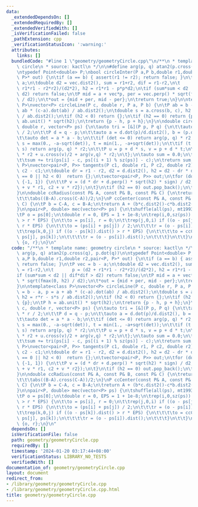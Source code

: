 ```yaml
---
data:
  _extendedDependsOn: []
  _extendedRequiredBy: []
  _extendedVerifiedWith: []
  _isVerificationFailed: false
  _pathExtension: cpp
  _verificationStatusIcon: ':warning:'
  attributes:
    links: []
  bundledCode: "#line 1 \"geometry/geometryCircle.cpp\"\n/**\n * template name: geometry\
    \ circle\n * source: kactl\n */\n\n#define arg(p, q) atan2(p.cross(q), p.dot(q))\n\
    \ntypedef Point<double> P;\nbool circleInter(P a,P b,double r1,double r2,pair<P,\
    \ P>* out) {\n\tif (a == b) { assert(r1 != r2); return false; }\n\tP vec = b -\
    \ a;\n\tdouble d2 = vec.dist2(), sum = r1+r2, dif = r1-r2,\n\t       p = (d2 +\
    \ r1*r1 - r2*r2)/(d2*2), h2 = r1*r1 - p*p*d2;\n\tif (sum*sum < d2 || dif*dif >\
    \ d2) return false;\n\tP mid = a + vec*p, per = vec.perp() * sqrt(fmax(0, h2)\
    \ / d2);\n\t*out = {mid + per, mid - per};\n\treturn true;\n}\n\ntemplate<class\
    \ P>\nvector<P> circleLine(P c, double r, P a, P b) {\n\tP ab = b - a, p = a +\
    \ ab * (c-a).dot(ab) / ab.dist2();\n\tdouble s = a.cross(b, c), h2 = r*r - s*s\
    \ / ab.dist2();\n\tif (h2 < 0) return {};\n\tif (h2 == 0) return {p};\n\tP h =\
    \ ab.unit() * sqrt(h2);\n\treturn {p - h, p + h};\n}\n\ndouble circlePoly(P c,\
    \ double r, vector<P> ps) {\n\tauto tri = [&](P p, P q) {\n\t\tauto r2 = r * r\
    \ / 2;\n\t\tP d = q - p;\n\t\tauto a = d.dot(p)/d.dist2(), b = (p.dist2()-r*r)/d.dist2();\n\
    \t\tauto det = a * a - b;\n\t\tif (det <= 0) return arg(p, q) * r2;\n\t\tauto\
    \ s = max(0., -a-sqrt(det)), t = min(1., -a+sqrt(det));\n\t\tif (t < 0 || 1 <=\
    \ s) return arg(p, q) * r2;\n\t\tP u = p + d * s, v = p + d * t;\n\t\treturn arg(p,u)\
    \ * r2 + u.cross(v)/2 + arg(v,q) * r2;\n\t};\n\tauto sum = 0.0;\n\trep(i,0,sz(ps))\n\
    \t\tsum += tri(ps[i] - c, ps[(i + 1) % sz(ps)] - c);\n\treturn sum;\n}\n\ntemplate<class\
    \ P>\nvector<pair<P, P>> tangents(P c1, double r1, P c2, double r2) {\n\tP d =\
    \ c2 - c1;\n\tdouble dr = r1 - r2, d2 = d.dist2(), h2 = d2 - dr * dr;\n\tif (d2\
    \ == 0 || h2 < 0)  return {};\n\tvector<pair<P, P>> out;\n\tfor (double sign :\
    \ {-1, 1}) {\n\t\tP v = (d * dr + d.perp() * sqrt(h2) * sign) / d2;\n\t\tout.push_back({c1\
    \ + v * r1, c2 + v * r2});\n\t}\n\tif (h2 == 0) out.pop_back();\n\treturn out;\n\
    }\n\ndouble ccRadius(const P& A, const P& B, const P& C) {\n\treturn (B-A).dist()*(C-B).dist()*(A-C).dist()/\n\
    \t\t\tabs((B-A).cross(C-A))/2;\n}\nP ccCenter(const P& A, const P& B, const P&\
    \ C) {\n\tP b = C-A, c = B-A;\n\treturn A + (b*c.dist2()-c*b.dist2()).perp()/b.cross(c)/2;\n\
    }\n\npair<P, double> mec(vector<P> ps) {\n\tshuffle(all(ps), mt19937(time(0)));\n\
    \tP o = ps[0];\n\tdouble r = 0, EPS = 1 + 1e-8;\n\trep(i,0,sz(ps)) if ((o - ps[i]).dist()\
    \ > r * EPS) {\n\t\to = ps[i], r = 0;\n\t\trep(j,0,i) if ((o - ps[j]).dist() >\
    \ r * EPS) {\n\t\t\to = (ps[i] + ps[j]) / 2;\n\t\t\tr = (o - ps[i]).dist();\n\t\
    \t\trep(k,0,j) if ((o - ps[k]).dist() > r * EPS) {\n\t\t\t\to = ccCenter(ps[i],\
    \ ps[j], ps[k]);\n\t\t\t\tr = (o - ps[i]).dist();\n\t\t\t}\n\t\t}\n\t}\n\treturn\
    \ {o, r};\n}\n"
  code: "/**\n * template name: geometry circle\n * source: kactl\n */\n\n#define\
    \ arg(p, q) atan2(p.cross(q), p.dot(q))\n\ntypedef Point<double> P;\nbool circleInter(P\
    \ a,P b,double r1,double r2,pair<P, P>* out) {\n\tif (a == b) { assert(r1 != r2);\
    \ return false; }\n\tP vec = b - a;\n\tdouble d2 = vec.dist2(), sum = r1+r2, dif\
    \ = r1-r2,\n\t       p = (d2 + r1*r1 - r2*r2)/(d2*2), h2 = r1*r1 - p*p*d2;\n\t\
    if (sum*sum < d2 || dif*dif > d2) return false;\n\tP mid = a + vec*p, per = vec.perp()\
    \ * sqrt(fmax(0, h2) / d2);\n\t*out = {mid + per, mid - per};\n\treturn true;\n\
    }\n\ntemplate<class P>\nvector<P> circleLine(P c, double r, P a, P b) {\n\tP ab\
    \ = b - a, p = a + ab * (c-a).dot(ab) / ab.dist2();\n\tdouble s = a.cross(b, c),\
    \ h2 = r*r - s*s / ab.dist2();\n\tif (h2 < 0) return {};\n\tif (h2 == 0) return\
    \ {p};\n\tP h = ab.unit() * sqrt(h2);\n\treturn {p - h, p + h};\n}\n\ndouble circlePoly(P\
    \ c, double r, vector<P> ps) {\n\tauto tri = [&](P p, P q) {\n\t\tauto r2 = r\
    \ * r / 2;\n\t\tP d = q - p;\n\t\tauto a = d.dot(p)/d.dist2(), b = (p.dist2()-r*r)/d.dist2();\n\
    \t\tauto det = a * a - b;\n\t\tif (det <= 0) return arg(p, q) * r2;\n\t\tauto\
    \ s = max(0., -a-sqrt(det)), t = min(1., -a+sqrt(det));\n\t\tif (t < 0 || 1 <=\
    \ s) return arg(p, q) * r2;\n\t\tP u = p + d * s, v = p + d * t;\n\t\treturn arg(p,u)\
    \ * r2 + u.cross(v)/2 + arg(v,q) * r2;\n\t};\n\tauto sum = 0.0;\n\trep(i,0,sz(ps))\n\
    \t\tsum += tri(ps[i] - c, ps[(i + 1) % sz(ps)] - c);\n\treturn sum;\n}\n\ntemplate<class\
    \ P>\nvector<pair<P, P>> tangents(P c1, double r1, P c2, double r2) {\n\tP d =\
    \ c2 - c1;\n\tdouble dr = r1 - r2, d2 = d.dist2(), h2 = d2 - dr * dr;\n\tif (d2\
    \ == 0 || h2 < 0)  return {};\n\tvector<pair<P, P>> out;\n\tfor (double sign :\
    \ {-1, 1}) {\n\t\tP v = (d * dr + d.perp() * sqrt(h2) * sign) / d2;\n\t\tout.push_back({c1\
    \ + v * r1, c2 + v * r2});\n\t}\n\tif (h2 == 0) out.pop_back();\n\treturn out;\n\
    }\n\ndouble ccRadius(const P& A, const P& B, const P& C) {\n\treturn (B-A).dist()*(C-B).dist()*(A-C).dist()/\n\
    \t\t\tabs((B-A).cross(C-A))/2;\n}\nP ccCenter(const P& A, const P& B, const P&\
    \ C) {\n\tP b = C-A, c = B-A;\n\treturn A + (b*c.dist2()-c*b.dist2()).perp()/b.cross(c)/2;\n\
    }\n\npair<P, double> mec(vector<P> ps) {\n\tshuffle(all(ps), mt19937(time(0)));\n\
    \tP o = ps[0];\n\tdouble r = 0, EPS = 1 + 1e-8;\n\trep(i,0,sz(ps)) if ((o - ps[i]).dist()\
    \ > r * EPS) {\n\t\to = ps[i], r = 0;\n\t\trep(j,0,i) if ((o - ps[j]).dist() >\
    \ r * EPS) {\n\t\t\to = (ps[i] + ps[j]) / 2;\n\t\t\tr = (o - ps[i]).dist();\n\t\
    \t\trep(k,0,j) if ((o - ps[k]).dist() > r * EPS) {\n\t\t\t\to = ccCenter(ps[i],\
    \ ps[j], ps[k]);\n\t\t\t\tr = (o - ps[i]).dist();\n\t\t\t}\n\t\t}\n\t}\n\treturn\
    \ {o, r};\n}\n"
  dependsOn: []
  isVerificationFile: false
  path: geometry/geometryCircle.cpp
  requiredBy: []
  timestamp: '2024-01-20 03:17:44+08:00'
  verificationStatus: LIBRARY_NO_TESTS
  verifiedWith: []
documentation_of: geometry/geometryCircle.cpp
layout: document
redirect_from:
- /library/geometry/geometryCircle.cpp
- /library/geometry/geometryCircle.cpp.html
title: geometry/geometryCircle.cpp
---
```


